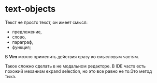 # text-objects

Текст не просто текст, он имеет смысл:

- предложение,
- слово,
- параграф,
- функция;

В **Vim** можно применить действия сразу ко смысловым частям.

Такое сложно сделать в не модальном редакторе. В IDE частs есть
похожий механизм expand selection, но это все равно не то.Это
метод тыка.
